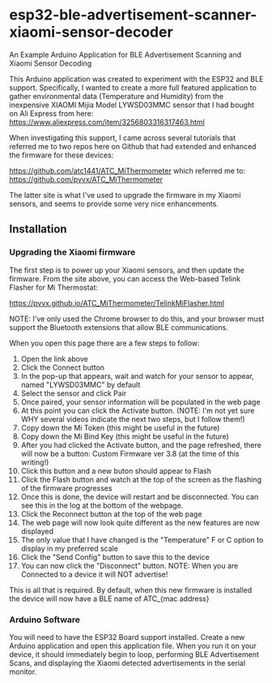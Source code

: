 # esp32-ble-advertisement-scanner-xiaomi-sensor-decoder
An Example Arduino Application for BLE Advertisement Scanning and Xiaomi Sensor Decoding

This Arduino application was created to experiment with the ESP32 and BLE support.  Specifically,
I wanted to create a more full featured application to gather environmental data (Temperature
and Humidity) from the inexpensive XIAOMI Mijia Model LYWSD03MMC sensor that I had bought on
Ali Express from here: https://www.aliexpress.com/item/3256803316317463.html

When investigating this support, I came across several tutorials that referred me to two
repos here on Github that had extended and enhanced the firmware for these devices:

https://github.com/atc1441/ATC_MiThermometer which referred me to:
https://github.com/pvvx/ATC_MiThermometer

The latter site is what I've used to upgrade the firmware in my Xiaomi sensors, and seems
to provide some very nice enhancements.

## Installation
### Upgrading the Xiaomi firmware
The first step is to power up your Xiaomi sensors, and then update the firmware.  From
the site above, you can access the Web-based Telink Flasher for Mi Thermostat:

https://pvvx.github.io/ATC_MiThermometer/TelinkMiFlasher.html

NOTE: I've only used the Chrome browser to do this, and your browser must support the
      Bluetooth extensions that allow BLE communications.

When you open this page there are a few steps to follow:
1. Open the link above
2. Click the Connect button
3. In the pop-up that appears, wait and watch for your sensor to appear, named "LYWSD03MMC" by default
4. Select the sensor and click Pair
5. Once paired, your sensor information will be populated in the web page
6. At this point you can click the Activate button. (NOTE: I'm not yet sure WHY several videos indicate the next two steps, but I follow them!)
7. Copy down the Mi Token (this might be useful in the future)
8. Copy down the Mi Bind Key (this might be useful in the future)
9. After you had clicked the Activate button, and the page refreshed, there will now be a button: Custom Firmware ver 3.8 (at the time of this writing!)
10. Click this button and a new buton should appear to Flash
11. Click the Flash button and watch at the top of the screen as the flashing of the firmware progresses
12. Once this is done, the device will restart and be disconnected.  You can see this in the log at the bottom of the webpage.
13. Click the Reconnect button at the top of the web page
14. The web page will now look quite different as the new features are now displayed
15. The only value that I have changed is the "Temperature" F or C option to display in my preferred scale
16. Click the "Send Config" button to save this to the device
17. You can now click the "Disconnect" button.  NOTE: When you are Connected to a device it will NOT advertise!

This is all that is required.  By default, when this new firmware is installed the device will now have a BLE name of ATC_{mac address}

### Arduino Software
You will need to have the ESP32 Board support installed.  Create a new Arduino application and open this application file.
When you run it on your device, it should immediately begin to loop, performing BLE Advertisement Scans, and displaying the 
Xiaomi detected advertisements in the serial monitor.
